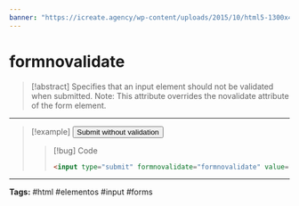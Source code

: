 ```yaml
---
banner: "https://icreate.agency/wp-content/uploads/2015/10/html5-1300x470.gif"
---
```

<h1>formnovalidate</h1>

> [!abstract]
> Specifies that an input element should not be validated when submitted.
> Note: This attribute overrides the novalidate attribute of the form element.

<hr>

> [!example]
> <input type="submit" formnovalidate="formnovalidate" value="Submit without validation">
> 
> > [!bug] Code
> > ~~~html
> > <input type="submit" formnovalidate="formnovalidate" value="Submit without validation">
> > ~~~
> 
> 

<hr>
<b>Tags:</b> #html #elementos  #input #forms